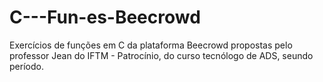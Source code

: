# C---Fun-es-Beecrowd
Exercícios de funções em C da plataforma Beecrowd propostas pelo professor Jean do IFTM - Patrocínio, do curso tecnólogo de ADS, seundo período.
